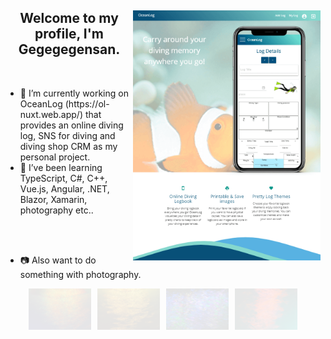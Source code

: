 <div>
<img src="https://raw.githubusercontent.com/Gegegegensan/Gegegegensan/master/images/oceanlog-20200918.png" width="300" align="right"/>
<h2 align="center">Welcome to my profile, I'm Gegegegensan. </h2>
  <br>
<ul>
<li>🔭 I’m currently working on OceanLog (https://ol-nuxt.web.app/) that provides an online diving log, SNS for diving and diving shop CRM as my personal project.</li>
<li>🌱 I’ve been learning TypeScript, C#, C++, Vue.js, Angular, .NET, Blazor, Xamarin, photography etc..</li>
</ul>
  <br><br>
  <ul>
    <li>📷 Also want to do something with photography.</li>
  </ul>
  <div align="center">
<img src="https://raw.githubusercontent.com/Gegegegensan/Gegegegensan/master/images/light1.png" style="opacity: 0.1;" width="100" hspace="3">
<img src="https://raw.githubusercontent.com/Gegegegensan/Gegegegensan/master/images/light2.png" style="opacity: 0.1;" width="100" hspace="3">
<img src="https://raw.githubusercontent.com/Gegegegensan/Gegegegensan/master/images/light3.jpg" style="opacity: 0.1;" width="100" hspace="3">
<img src="https://raw.githubusercontent.com/Gegegegensan/Gegegegensan/master/images/light4.jpg" style="opacity: 0.1;" width="100" hspace="3">
</div>
</div>

<!--
**Gegegegensan/Gegegegensan** is a ✨ _special_ ✨ repository because its `README.md` (this file) appears on your GitHub profile.

Here are some ideas to get you started:

- 🔭 I’m currently working on ...
- 🌱 I’m currently learning ...
- 👯 I’m looking to collaborate on ...
- 🤔 I’m looking for help with ...
- 💬 Ask me about ...
- 📫 How to reach me: ...
- 😄 Pronouns: ...
- ⚡ Fun fact: ...
<img src="https://raw.githubusercontent.com/Gegegegensan/Gegegegensan/master/images/paris.jpg" style="opacity: 0.1;">
<hr>
<div align="center">
<img src="https://raw.githubusercontent.com/Gegegegensan/Gegegegensan/master/images/paris.jpg" style="border-radius: 40px 0 40px 0;" width="300" hspace="3">
<img src="https://raw.githubusercontent.com/Gegegegensan/Gegegegensan/master/images/paris2.jpg" style="opacity: 0.1;" width="300" hspace="3">
<img src="https://raw.githubusercontent.com/Gegegegensan/Gegegegensan/master/images/us1.jpg" style="opacity: 0.1;" width="300" hspace="3">
<img src="https://raw.githubusercontent.com/Gegegegensan/Gegegegensan/master/images/taipei-light1.jpg" style="opacity: 0.1;" width="300" hspace="3">
<img src="https://raw.githubusercontent.com/Gegegegensan/Gegegegensan/master/images/light1.png" style="opacity: 0.1;" width="300" hspace="3">
<img src="https://raw.githubusercontent.com/Gegegegensan/Gegegegensan/master/images/light2.png" style="opacity: 0.1;" width="300" hspace="3">
<img src="https://raw.githubusercontent.com/Gegegegensan/Gegegegensan/master/images/light3.jpg" style="opacity: 0.1;" width="300" hspace="3">
<img src="https://raw.githubusercontent.com/Gegegegensan/Gegegegensan/master/images/light4.jpg" style="opacity: 0.1;" width="300" hspace="3">
</div>
-->
